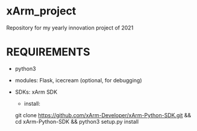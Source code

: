 # xArm_project
Repository for my yearly innovation project of 2021

# REQUIREMENTS

- python3
- modules: Flask, icecream (optional, for debugging)
- SDKs: xArm SDK
  - install:
  
  git clone https://github.com/xArm-Developer/xArm-Python-SDK.git && cd xArm-Python-SDK && python3 setup.py install
